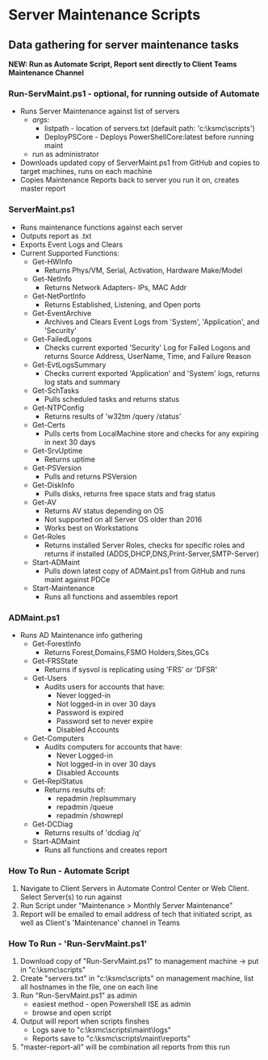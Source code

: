 # Server Maintenance Scripts

## Data gathering for server maintenance tasks

**NEW: Run as Automate Script, Report sent directly to Client Teams Maintenance Channel**

### **Run-ServMaint.ps1** - optional, for running outside of Automate
- Runs Server Maintenance against list of servers
    - *args:* 
        - listpath - location of servers.txt (default path: 'c:\ksmc\scripts')
        - DeployPSCore - Deploys PowerShellCore:latest before running maint
    - run as administrator
- Downloads updated copy of ServerMaint.ps1 from GitHub and copies to target machines, runs on each machine
- Copies Maintenance Reports back to server you run it on, creates master report

### **ServerMaint.ps1**
- Runs maintenance functions against each server
- Outputs report as .txt
- Exports Event Logs and Clears
- Current Supported Functions:
    - Get-HWInfo
        - Returns Phys/VM, Serial, Activation, Hardware Make/Model
    - Get-NetInfo
        - Returns Network Adapters- IPs, MAC Addr
    - Get-NetPortInfo
        - Returns Established, Listening, and Open ports
    - Get-EventArchive
        - Archives and Clears Event Logs from 'System', 'Application', and 'Security'
    - Get-FailedLogons
        - Checks current exported 'Security' Log for Failed Logons and returns Source Address, UserName, Time, and Failure Reason
    - Get-EvtLogsSummary
        - Checks current exported 'Application' and 'System' logs, returns log stats and summary
    - Get-SchTasks
        - Pulls scheduled tasks and returns status
    - Get-NTPConfig
        - Returns results of 'w32tm /query /status'
    - Get-Certs
        - Pulls certs from LocalMachine store and checks for any expiring in next 30 days
    - Get-SrvUptime
        - Returns uptime
    - Get-PSVersion
        - Pulls and returns PSVersion
    - Get-DiskInfo
        - Pulls disks, returns free space stats and frag status
    - Get-AV
        - Returns AV status depending on OS
        - Not supported on all Server OS older than 2016
        - Works best on Workstations
    - Get-Roles
        - Returns installed Server Roles, checks for specific roles and returns if installed (ADDS,DHCP,DNS,Print-Server,SMTP-Server)
    - Start-ADMaint
        - Pulls down latest copy of ADMaint.ps1 from GitHub and runs maint against PDCe
    - Start-Maintenance
        - Runs all functions and assembles report

### **ADMaint.ps1**

- Runs AD Maintenance info gathering
    - Get-ForestInfo
        - Returns Forest,Domains,FSMO Holders,Sites,GCs
    - Get-FRSState
        - Returns if sysvol is replicating using 'FRS' or 'DFSR'
    - Get-Users
        - Audits users for accounts that have:
            - Never logged-in
            - Not logged-in in over 30 days
            - Password is expired
            - Password set to never expire
            - Disabled Accounts
    - Get-Computers
        - Audits computers for accounts that have:
            - Never Logged-in
            - Not logged-in in over 30 days
            - Disabled Accounts
    - Get-ReplStatus
        - Returns results of:
            - repadmin /replsummary
            - repadmin /queue
            - repadmin /showrepl
    - Get-DCDiag
        - Returns results of 'dcdiag /q'
    - Start-ADMaint
        - Runs all functions and creates report


### **How To Run - Automate Script**
1. Navigate to Client Servers in Automate Control Center or Web Client. Select Server(s) to run against
2. Run Script under "Maintenance > Monthly Server Maintenance" 
3. Report will be emailed to email address of tech that initiated script, as well as Client's 'Maintenance' channel in Teams



### **How To Run - 'Run-ServMaint.ps1'** 
1. Download copy of "Run-ServMaint.ps1" to management machine -> put in "c:\ksmc\scripts"
2. Create "servers.txt" in "c:\ksmc\scripts" on management machine, list all hostnames in the file, one on each line
3. Run "Run-ServMaint.ps1" as admin
    - easiest method - open Powershell ISE as admin
    - browse and open script
4. Output will report when scripts finshes
    - Logs save to "c:\ksmc\scripts\maint\logs"
    - Reports save to "c:\ksmc\scripts\maint\reports"
5. "master-report-all" will be combination all reports from this run

